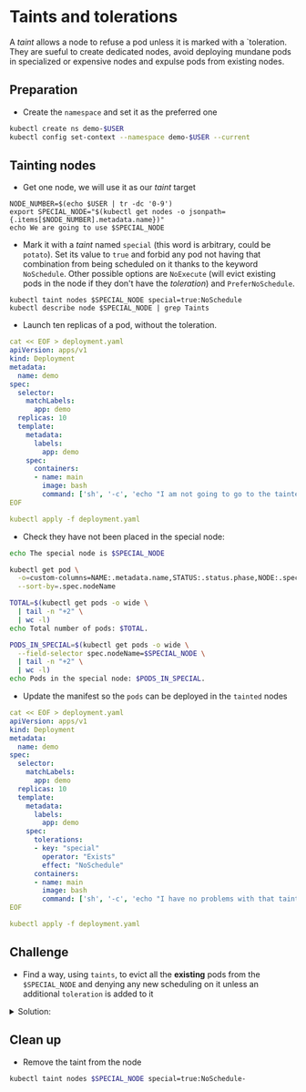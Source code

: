# Taints and tolerations

A *taint* allows a node to refuse a pod unless it is marked with a `toleration. They are sueful to create dedicated nodes, avoid deploying mundane pods in specialized or expensive nodes and expulse pods from existing nodes.

## Preparation

* Create the `namespace` and set it as the preferred one

```bash
kubectl create ns demo-$USER
kubectl config set-context --namespace demo-$USER --current
```

## Tainting nodes

* Get one node, we will use it as our *taint* target

```
NODE_NUMBER=$(echo $USER | tr -dc '0-9')
export SPECIAL_NODE="$(kubectl get nodes -o jsonpath={.items[$NODE_NUMBER].metadata.name})"
echo We are going to use $SPECIAL_NODE
```

* Mark it with a *taint* named `special` (this word is arbitrary, could be `potato`). Set its value to `true` and forbid any pod not having that combination from being scheduled on it thanks to the keyword `NoSchedule`. Other possible options are `NoExecute` (will evict existing pods in the node if they don't have the *toleration*) and `PreferNoSchedule`.

```
kubectl taint nodes $SPECIAL_NODE special=true:NoSchedule
kubectl describe node $SPECIAL_NODE | grep Taints
```

* Launch ten replicas of a pod, without the toleration. 

```yaml
cat << EOF > deployment.yaml
apiVersion: apps/v1
kind: Deployment
metadata:
  name: demo
spec:
  selector:
    matchLabels:
      app: demo
  replicas: 10
  template:
    metadata:
      labels:
        app: demo
    spec:
      containers:
      - name: main
        image: bash
        command: ['sh', '-c', 'echo "I am not going to go to the tainted node." && sleep 6000']
EOF

kubectl apply -f deployment.yaml
```

* Check they have not been placed in the special node:

```bash
echo The special node is $SPECIAL_NODE

kubectl get pod \
  -o=custom-columns=NAME:.metadata.name,STATUS:.status.phase,NODE:.spec.nodeName \
  --sort-by=.spec.nodeName

TOTAL=$(kubectl get pods -o wide \
  | tail -n "+2" \
  | wc -l)
echo Total number of pods: $TOTAL.

PODS_IN_SPECIAL=$(kubectl get pods -o wide \
  --field-selector spec.nodeName=$SPECIAL_NODE \
  | tail -n "+2" \
  | wc -l)
echo Pods in the special node: $PODS_IN_SPECIAL.
```

* Update the manifest so the `pods` can be deployed in the `tainted` nodes

```yaml
cat << EOF > deployment.yaml
apiVersion: apps/v1
kind: Deployment
metadata:
  name: demo
spec:
  selector:
    matchLabels:
      app: demo
  replicas: 10
  template:
    metadata:
      labels:
        app: demo
    spec:
      tolerations:
      - key: "special"
        operator: "Exists"
        effect: "NoSchedule"
      containers:
      - name: main
        image: bash
        command: ['sh', '-c', 'echo "I have no problems with that tainted node." && sleep 6000']
EOF

kubectl apply -f deployment.yaml
```

## Challenge

* Find a way, using `taints`, to evict all the **existing** pods from the `$SPECIAL_NODE` and denying any new scheduling on it unless an additional `toleration` is added to it

<details>
<summary>Solution:</summary>

* For creating the new `taint`

```bash
kubectl taint nodes $SPECIAL_NODE very-special=true:NoExecute
```

* For watching the `pods` transitioning to another node

```
kubectl get pods --watch
```

* Removing the `taint`

```bash
kubectl taint nodes $SPECIAL_NODE very-special=true:NoExecute-
```


</details>

## Clean up

* Remove the taint from the node

```bash
kubectl taint nodes $SPECIAL_NODE special=true:NoSchedule-
```

